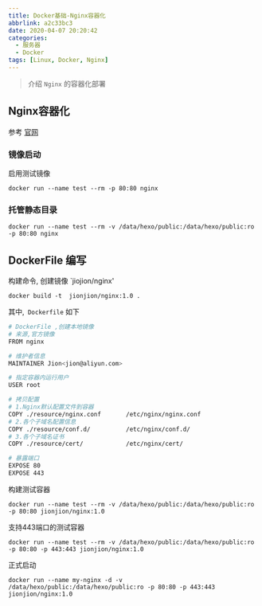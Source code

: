 ```yaml
---
title: Docker基础-Nginx容器化
abbrlink: a2c33bc3
date: 2020-04-07 20:20:42
categories:
  - 服务器
  - Docker
tags: [Linux, Docker, Nginx]
---
```


> 介绍 `Nginx` 的容器化部署

<!--more-->



## Nginx容器化

参考  [官网](https://hub.docker.com/_/nginx)

### 镜像启动

启用测试镜像

`docker run --name test --rm -p 80:80 nginx`

### 托管静态目录

`docker run --name test --rm -v /data/hexo/public:/data/hexo/public:ro -p 80:80 nginx`



## DockerFile 编写

构建命令, 创建镜像 `jiojion/nginx'

`docker build -t  jionjion/nginx:1.0 .`

其中,` Dockerfile` 如下

```bash
# DockerFile ,创建本地镜像
# 来源,官方镜像
FROM nginx

# 维护者信息
MAINTAINER Jion<jion@aliyun.com>

# 指定容器内运行用户
USER root

# 拷贝配置
# 1.Nginx默认配置文件到容器
COPY ./resource/nginx.conf       /etc/nginx/nginx.conf
# 2.各个子域名配置信息
COPY ./resource/conf.d/          /etc/nginx/conf.d/
# 3.各个子域名证书
COPY ./resource/cert/            /etc/nginx/cert/

# 暴露端口
EXPOSE 80
EXPOSE 443
```



构建测试容器

`docker run --name test --rm -v /data/hexo/public:/data/hexo/public:ro -p 80:80 jionjion/nginx:1.0`

支持443端口的测试容器

`docker run --name test --rm -v /data/hexo/public:/data/hexo/public:ro -p 80:80 -p 443:443 jionjion/nginx:1.0`

正式启动

`docker run --name my-nginx -d -v /data/hexo/public:/data/hexo/public:ro -p 80:80 -p 443:443 jionjion/nginx:1.0`